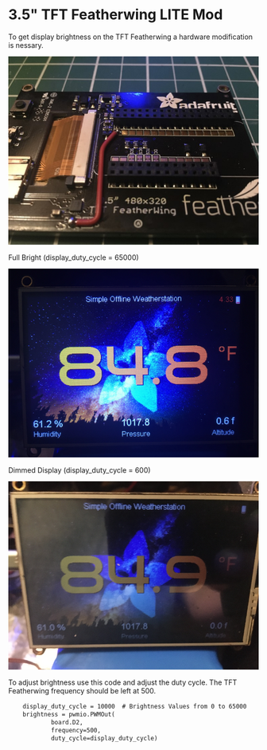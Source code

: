 # 3.5" TFT Featherwing LITE Mod

To get display brightness on the TFT Featherwing a hardware modification is nessary.

![](https://raw.githubusercontent.com/DJDevon3/CircuitPython/main/TFT%20Featherwing%20LITE%20mod/TFT_Featherwing_LITE_Mod.jpg)

Full Bright (display_duty_cycle = 65000)

![](https://raw.githubusercontent.com/DJDevon3/CircuitPython/main/TFT%20Featherwing%20LITE%20mod/Full_Brightness.png)

Dimmed Display (display_duty_cycle = 600)

![](https://raw.githubusercontent.com/DJDevon3/CircuitPython/main/TFT%20Featherwing%20LITE%20mod/Dimmed_Display.png)

To adjust brightness use this code and adjust the duty cycle. The TFT Featherwing frequency should be left at 500.

```import pwmio
    display_duty_cycle = 10000  # Brightness Values from 0 to 65000
    brightness = pwmio.PWMOut(
            board.D2,
            frequency=500,
            duty_cycle=display_duty_cycle)
